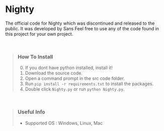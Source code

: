 # Nighty

The official code for Nighty which was discontinued and released to the public. It was developed by Sans
Feel free to use any of the code found in this project for your own project.  
   
<br />
  
> ### How To Install
> 0. If you dont have python installed, install it!
> 1. Download the source code.
> 2. Open a command prompt in the src code folder.
> 3. Run `pip install -r requirements.txt` to install the packages.
> 4. Double click `Nighty.py` or run `python Nighty.py`.
  
<br />
  
> ### Useful Info
> - Supported OS : Windows, Linux, Mac 
